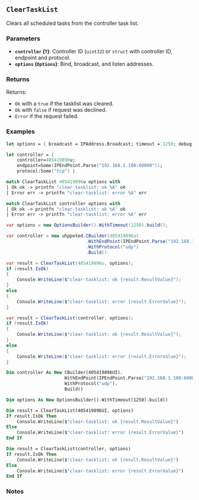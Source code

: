 ## `ClearTaskList`

Clears all scheduled tasks from the controller task list.

### Parameters
- **`controller` (`T`)**: Controller ID (`uint32`) or `struct` with controller ID, endpoint and protocol.
- **`options` (`Options`)**: Bind, broadcast, and listen addresses.

### Returns

Returns:
- `Ok` with a `true` if the tasklist was cleared.
- `Ok` with `false` if request was declined.
- `Error` if the request failed.

### Examples

```fsharp
let options = { broadcast = IPAddress.Broadcast; timeout = 1250; debug = true }

let controller = { 
    controller=405419896u; 
    endpoint=Some(IPEndPoint.Parse("192.168.1.100:60000")); 
    protocol:Some("tcp") }

match ClearTaskList 405419896u options with
| Ok ok -> printfn "clear-tasklist: ok %A" ok
| Error err -> printfn "clear-tasklist: error %A" err

match ClearTaskList controller options with
| Ok ok -> printfn "clear-tasklist: ok %A" ok
| Error err -> printfn "clear-tasklist: error %A" err
```

```csharp
var options = new OptionsBuilder().WithTimeout(1250).build();

var controller = new uhppoted.CBuilder(405419896u)
                              .WithEndPoint(IPEndPoint.Parse("192.168.1.100:60000"))
                              .WithProtocol("udp")
                              .Build()

var result = ClearTaskList(405419896u, options);
if (result.IsOk)
{
    Console.WriteLine($"clear-tasklist: ok {result.ResultValue}");
}
else
{
    Console.WriteLine($"clear-tasklist: error {result.ErrorValue}");
}

var result = ClearTaskList(controller, options);
if (result.IsOk)
{
    Console.WriteLine($"clear-tasklist: ok {result.ResultValue}");
}
else
{
    Console.WriteLine($"clear-tasklist: error {result.ErrorValue}");
}
```

```vb
Dim controller As New CBuilder(405419896UI).
                      WithEndPoint(IPEndPoint.Parse("192.168.1.100:60000")).
                      WithProtocol("udp").
                      Build()

Dim options As New OptionsBuilder().WithTimeout(1250).build()

Dim result = ClearTaskList(405419896UI, options)
If result.IsOk Then
    Console.WriteLine($"clear-tasklist: ok {result.ResultValue}")
Else
    Console.WriteLine($"clear-tasklist: error {result.ErrorValue}")
End If

Dim result = ClearTaskList(controller, options)
If result.IsOk Then
    Console.WriteLine($"clear-tasklist: ok {result.ResultValue}")
Else
    Console.WriteLine($"clear-tasklist: error {result.ErrorValue}")
End If
```

### Notes

